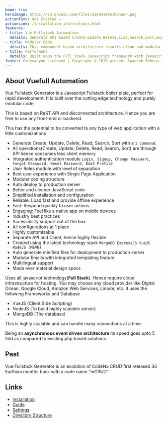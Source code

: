 ```yaml
---
home: true
heroImage: https://s3.envato.com/files/236941986/banner.png
actionText: Get Started →
actionLink: /installation-instructions.html
features:
- title: Vue Fullstack Automation
  details: Generate API based Create,Update,Delete,List,Search,Sort,Export + Necessary client side routes with a single command.
- title: Modular Code
  details: This component based architecture results clean and modular code which has the power to acomodate any  customizations.
- title: Performant
  details: Built upon the Full Stack Javascript framework with javascript based MongoDB database which makes it even faster.
footer: Codecanyon Licensed | Copyright © 2019-present Swadesh Behera
---
```


## About Vuefull Automation

Vue Fullstack Generator is a Javascript Fullstack boiler plate, perfect for rapid development. It is built over the cutting edge technology and purely modular code.

This is based on ReST API and disconnected architecture. Hence you are free to use any front-end or backend. 

This has the potential to be converted to any type of web application with a little customizations

- Generate Create, Update, Delete, Read, Search, Sort with a `1 command`.
- All operations(Create, Update, Delete, Read, Search, Sort) are through API hence consumes less client memory
- Integrated authentication module `Login, Signup, Change Password, Forgot Password, Reset Password, Edit Profile`
- User Roles module with level of separation
- Best user experience with Single Page Application
- Modular coding structure
- Auto deploy to production server
- Better and cleaner JavaScript code
- Simplified installation and configuration
- Reliable: Load fast and provide offline experience
- Fast: Respond quickly to user actions
- Engaging: Feel like a native app on mobile devices
- Industry best practices
- Accessibility support out of the box
- All configurations at 1 place
- Highly customizable 
- Separate API and Client, hence highly flexible
- Created using the latest technology stack `MongoDB ExpressJS VueJS NodeJS (MEVN)`
- Auto generate minified files for deployment to production server
- Modular Emails with integrated templating feature
- Multilingual support
- Made over material design specs

Uses all javascript technology(**Full Stack**). Hence require cloud infrastructure for hosting. You may choose any cloud provider like Digital Ocean, Google Cloud, Amazon Web Services, Linode, etc. It uses the following Frameworks and Database
- VueJS (Client Side Scripting)
- NodeJS (To build highly scalable server)
- MongoDB (The database)

This is highly scalable and can handle many connections at a time.

Being an **asynchronous event driven architecture** its speed goes upto 5 fold as compared to existing php based solutions.

## Past
Vue Fullstack Generator is an evolution of CodeNx CRUD first released 36 Earthian months back with a code name “mCRUD”

## Links
- [Installation](/installation-instructions.html)
- [Guide](/guide.html)
- [Settings](/settings.html)
- [Directory Structure](/directory-structure.html)